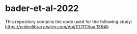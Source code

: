 # bader-et-al-2022

This repository contains the code used for the following study: https://onlinelibrary.wiley.com/doi/10.1111/joa.13645
